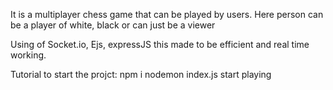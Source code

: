  It is a multiplayer chess game that can be played by users. 
Here person can be a player of white, black or can just be a viewer

Using of Socket.io, Ejs, expressJS this made to be efficient and real time working.


Tutorial to start the projct:
npm i 
nodemon index.js
start playing
